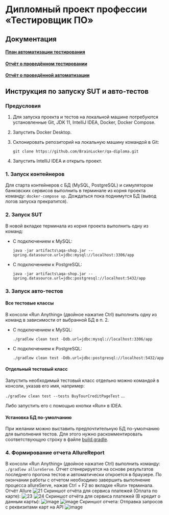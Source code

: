# Дипломный проект профессии «Тестировщик ПО»

## Документация

#### [План автоматизации тестирования](../main/docs/Plan.md)
#### [Отчёт о проведённом тестировании](../main/docs/Report.md)
#### [Отчёт о проведённой автоматизации](../main/docs/Summary.md)

## Инструкция по запуску SUT и авто-тестов

### Предусловия

1. Для запуска проекта и тестов на локальной машине потребуются установленные 
Git, JDK 11, IntelliJ IDEA, Docker, Docker Compose.
3. Запустить Docker Desktop.
2. Склонировать репозиторий на локальную машину командой в Git:

   `git clone https://github.com/BrainLucker/qa-diploma.git`

4. Запустить IntelliJ IDEA и открыть проект.

### 1. Запуск контейнеров

Для старта контейнеров с БД (MySQL, PostgreSQL) и симулятором банковских сервисов
выполнить в терминале из корня проекта команду: `docker-compose up`.
Дождаться пока поднимутся БД (вывод логов запуска прекратится).

### 2. Запуск SUT

В новой вкладке терминала из корня проекта выполнить одну из команд:

* С подключением к MySQL:

  `java -jar artifacts\aqa-shop.jar --spring.datasource.url=jdbc:mysql://localhost:3306/app`

* С подключением к PostgreSQL:

  `java -jar artifacts\aqa-shop.jar --spring.datasource.url=jdbc:postgresql://localhost:5432/app`

### 3. Запуск авто-тестов

#### Все тестовые классы

В консоли «Run Anything» (двойное нажатие Ctrl) выполнить одну из команд в зависимости от выбранной БД в п. 2.

* С подключением к MySQL:

  `./gradlew clean test -Ddb.url=jdbc:mysql://localhost:3306/app`

* С подключением к PostgreSQL:

  `./gradlew clean test -Ddb.url=jdbc:postgresql://localhost:5432/app`

#### Отдельный тестовый класс

Запустить необходимый тестовый класс отдельно можно командой в консоли, указав его имя, например:

`./gradlew clean test --tests BuyTourCreditPageTest` ...

Либо запустить его с помощью кнопки «Run» в IDEA.

#### Установка БД по-умолчанию

При желании можно выставить предпочтительную БД по-умолчанию для выполнения тестов. Для этого нужно раскомментировать соответствующую строку
в файле [build.gradle](../main/build.gradle).

### 4. Формирование отчета AllureReport

В консоли «Run Anything» (двойное нажатие Ctrl) выполнить команду: `./gradlew allureServe`.
Отчет сгенерируется на основе результатов последнего прогона тестов и автоматически откроется в браузере.
По окончании работы с отчетом необходимо завершить выполнение процесса allureServe, нажав Ctrl + F2 во вкладке «Run» терминала.
Отчёт Allure
![21](https://github.com/user-attachments/assets/5a539ed1-9c30-4526-b335-e68e19cbc4d2)
Скриншот отчёта для сервиса платежей (Оплата по карте):
![23](https://github.com/user-attachments/assets/9707a6b6-051f-4d7a-b824-1433ed40cd92)
![24](https://github.com/user-attachments/assets/6ba714af-29f9-41d4-96a4-006863a0e61e)
Скриншот отчёта для сервиса платежей (В кредит о данным карты):
![image](https://github.com/user-attachments/assets/e1d86128-f33d-4863-988b-e02482b21bbe)
![image](https://github.com/user-attachments/assets/1f4df4cc-25a8-494c-9a80-3666c3c17985)
Скриншот отчета: Отправка запросов с реквизитами карт на API
![image](https://github.com/user-attachments/assets/31fcf0f2-02e8-45f9-b14c-72ea9bc08fb3)




